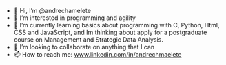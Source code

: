- 👋 Hi, I’m @andrechamelete
- 👀 I’m interested in programming and agility
- 🌱 I’m currently learning basics about programming with C, Python, Html, CSS and JavaScript, and Im thinking about apply for a postgraduate course on Management and Strategic Data Analysis.
- 💞️ I’m looking to collaborate on anything that I can
- 📫 How to reach me: www.linkedin.com/in/andrechmaelete

<!---
andrechamelete/andrechamelete is a ✨ special ✨ repository because its `README.md` (this file) appears on your GitHub profile.
You can click the Preview link to take a look at your changes.
--->
